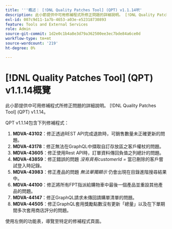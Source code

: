 ```yaml
---
title: '''概述： [!DNL Quality Patches Tool] (QPT) v1.1.14呎'
description: 此小節提供中可用修補程式所修正問題的詳細說明。 [!DNL Quality Patches Tool] (QPT) v1.1.14。
exl-id: 007c9d11-1a7b-4653-a03e-e52318730893
feature: Tools and External Services
role: Admin
source-git-commit: 1d2e0c1b4a8e3d79a362500ee3ec7bde84a6ce0d
workflow-type: tm+mt
source-wordcount: '219'
ht-degree: 0%

---
```


# [!DNL Quality Patches Tool] (QPT) v1.1.14概覽

此小節提供中可用修補程式所修正問題的詳細說明。 [!DNL Quality Patches Tool] (QPT) v1.1.14。

QPT v1.1.14包含下列修補程式：

1. **MDVA-43102**：修正透過REST API完成退款時，可銷售數量未正確更新的問題。
1. **MDVA-43178**：修正無法在GraphQL中擷取自訂存放區之客戶權杖的問題。
1. **MDVA-43605**：修正使用Rest API時，訂單資料傳回負值之列總計的問題。
1. **MDVA-43859**：修正錯誤的問題 *沒有具有customerId =* 當已刪除的客戶嘗試登入時記錄。
1. **MDVA-43983**：修正產品的問題 *無法單獨顯示* 仍會出現在目錄進階搜尋結果中。
1. **MDVA-44100**：修正將所有FPT指派給購物車中最後一個產品並重設其他產品的問題。
1. **MDVA-44147**：修正GraphQL請求未傳回請購單清單的問題。
1. **MDVA-44505**：修正GraphQL套用獎勵點數沒有更新「總量」以及在下單期間多次套用商店評分的問題。

使用左側的功能表，導覽至特定的修補程式頁面。
